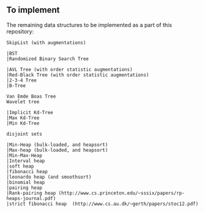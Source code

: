 ## To implement

The remaining data structures to be implemented as a part of this repository:
	
    SkipList (with augmentations)

	|BST
    |Randomized Binary Search Tree
    
    |AVL Tree (with order statistic augmentations)
    |Red-Black Tree (with order statistic augmentations)
    |2-3-4 Tree
    |B-Tree
    
	Van Emde Boas Tree
	Wavelet tree

	|Implicit Kd-Tree
	|Max Kd-Tree
	|Min Kd-Tree

	disjoint sets

	|Min-Heap (bulk-loaded, and heapsort)
	|Max-heap (bulk-loaded, and heapsort)
	|Min-Max-Heap
	|Interval heap
	|soft heap
	|fibonacci heap
	|leonardo heap (and smoothsort)
	|binomial heap
	|pairing heap
	|Rank-pairing heap (http://www.cs.princeton.edu/~sssix/papers/rp-heaps-journal.pdf)
	|strict fibonacci heap 	(http://www.cs.au.dk/~gerth/papers/stoc12.pdf)
